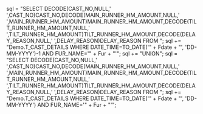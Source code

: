 sql = "SELECT DECODE(CAST_NO,NULL,' ',CAST_NO)CAST_NO,DECODE(MAIN_RUNNER_HM_AMOUNT,NULL,' ',MAIN_RUNNER_HM_AMOUNT)MAIN_RUNNER_HM_AMOUNT,DECODE(TILT_RUNNER_HM_AMOUNT,NULL,' ',TILT_RUNNER_HM_AMOUNT)TILT_RUNNER_HM_AMOUNT,DECODE(DELAY_REASON,NULL,' ',DELAY_REASON)DELAY_REASON FROM ";
            sql += "Demo.T_CAST_DETAILS WHERE DATE_TIME=TO_DATE('" + Fdate + "', 'DD-MM-YYYY')-1  AND FUR_NAME='" + Fur + "'";
            sql += "UNION";
            sql = "SELECT DECODE(CAST_NO,NULL,' ',CAST_NO)CAST_NO,DECODE(MAIN_RUNNER_HM_AMOUNT,NULL,' ',MAIN_RUNNER_HM_AMOUNT)MAIN_RUNNER_HM_AMOUNT,DECODE(TILT_RUNNER_HM_AMOUNT,NULL,' ',TILT_RUNNER_HM_AMOUNT)TILT_RUNNER_HM_AMOUNT,DECODE(DELAY_REASON,NULL,' ',DELAY_REASON)DELAY_REASON FROM ";
            sql += "Demo.T_CAST_DETAILS WHERE DATE_TIME=TO_DATE('" + Fdate + "', 'DD-MM-YYYY')  AND FUR_NAME='" + Fur + "'";

